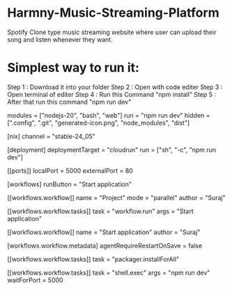 # Harmny-Music-Streaming-Platform
Spotify Clone type music streaming website where user can upload their song and listen whenever they want.

# Simplest way to run it:
Step 1 : Download it into your folder 
Step 2 : Open with code editer
Step 3 : Open terminal of editer 
Step 4 : Run this Command "npm install"
Step 5 : After that run this command "npm run dev"

modules = ["nodejs-20", "bash", "web"]
run = "npm run dev"
hidden = [".config", ".git", "generated-icon.png", "node_modules", "dist"]

[nix]
channel = "stable-24_05"

[deployment]
deploymentTarget = "cloudrun"
run = ["sh", "-c", "npm run dev"]

[[ports]]
localPort = 5000
externalPort = 80

[workflows]
runButton = "Start application"

[[workflows.workflow]]
name = "Project"
mode = "parallel"
author = "Suraj"

[[workflows.workflow.tasks]]
task = "workflow.run"
args = "Start application"

[[workflows.workflow]]
name = "Start application"
author = "Suraj"

[workflows.workflow.metadata]
agentRequireRestartOnSave = false

[[workflows.workflow.tasks]]
task = "packager.installForAll"

[[workflows.workflow.tasks]]
task = "shell.exec"
args = "npm run dev"
waitForPort = 5000
